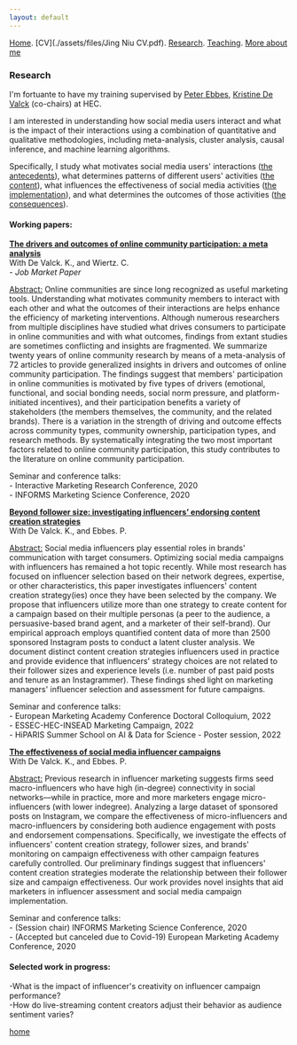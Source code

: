 ```yaml
---
layout: default
---
```


[Home](./). [CV](./assets/files/Jing Niu CV.pdf). [Research](./research.md). [Teaching](./teaching.md). [More about me](./hobby.md)

### Research 

I'm fortuante to have my training supervised by [Peter Ebbes](https://www.hec.edu/en/faculty-research/faculty-directory/faculty-member/ebbes-peter), [Kristine De Valck](https://www.hec.edu/en/faculty-research/faculty-directory/faculty-member/devalck-kristine) (co-chairs) at HEC. 

I am interested in understanding how social media users interact and what is the impact of their interactions using a combination of quantitative and qualitative methodologies, including meta-analysis, cluster analysis, causal inference, and machine learning algorithms. 

Specifically, I study what motivates social media users' interactions (<ins>the antecedents</ins>), what determines patterns of different users' activities (<ins>the content</ins>), what influences the effectiveness of social media activities (<ins>the implementation</ins>), and what determines the outcomes of those activities (<ins>the consequences</ins>). 

<!--<ins>In general, my research interests in <ins>online communities participation </ins>, <ins>social media influencer marketing</ins> and <ins>social media advertising</ins>.<br/>
In terms research methodology, I apply <ins>image and text analysis</ins>, <ins>causal inference and causal identification</ins>, <ins>meta analysis</ins>, <ins>cluster analysis</ins>, and <ins>network analysis</ins> in the current research.<br/>-->

#### Working papers:

<ins>**The drivers and outcomes of online community participation: a meta analysis**</ins><br/> 
With De Valck. K., and Wiertz. C. <br/>
 \- _Job Market Paper_<br/> 

<ins>Abstract:</ins> Online communities are since long recognized as useful marketing tools. Understanding what motivates community members to interact with each other and what the outcomes of their interactions are helps enhance the efficiency of marketing interventions. Although numerous researchers from multiple disciplines have studied what drives consumers to participate in online communities and with what outcomes, findings from extant studies are sometimes conflicting and insights are fragmented. We summarize twenty years of online community research by means of a meta-analysis of 72 articles to provide generalized insights in drivers and outcomes of online community participation. The findings suggest that members' participation in online communities is motivated by five types of drivers (emotional, functional, and social bonding needs, social norm pressure, and platform-initiated incentives), and their participation benefits a variety of stakeholders (the members themselves, the community, and the related brands). There is a variation in the strength of driving and outcome effects across community types, community ownership, participation types, and research methods. By systematically integrating the two most important factors related to online community participation, this study contributes to the literature on online community participation.

Seminar and conference talks:<br/>
\- Interactive Marketing Research Conference, 2020<br/>
\- INFORMS Marketing Science Conference, 2020<br/>


<ins>**Beyond follower size: investigating influencers’ endorsing content creation strategies**
</ins><br/> 
With De Valck. K., and Ebbes. P. <br/> 

<ins>Abstract:</ins>  Social media influencers play essential roles in brands' communication with target consumers. Optimizing social media campaigns with influencers has remained a hot topic recently. While most research has focused on influencer selection based on their network degrees, expertise, or other characteristics, this paper investigates influencers' content creation strategy(ies) once they have been selected by the company. We propose that influencers utilize more than one strategy to create content for a campaign based on their multiple personas (a peer to the audience, a persuasive-based brand agent, and a marketer of their self-brand). Our empirical approach employs quantified content data of more than 2500 sponsored Instagram posts to conduct a latent cluster analysis. We document distinct content creation strategies influencers used in practice and provide evidence that influencers' strategy choices are not related to their follower sizes and experience levels (i.e. number of past paid posts and tenure as an Instagrammer). These findings shed light on marketing managers' influencer selection and assessment for future campaigns.  

Seminar and conference talks:<br/>
\- European Marketing Academy Conference Doctoral Colloquium, 2022<br/>
\- ESSEC-HEC-INSEAD Marketing Campaign, 2022<br/>
\- HiPARIS Summer School on AI \& Data for Science - Poster session, 2022<br/>

<ins>**The effectiveness of social media influencer campaigns**
</ins><br/> 
With De Valck. K., and Ebbes. P. <br/> 

<ins>Abstract:</ins> Previous research in influencer marketing suggests firms seed macro-influencers who have high (in-degree) connectivity in social networks––while in practice, more and more marketers engage micro-influencers (with lower indegree). Analyzing a large dataset of sponsored posts on Instagram, we compare the effectiveness of micro-influencers and macro-influencers by considering both audience engagement with posts and endorsement compensations. Specifically, we investigate the effects of influencers' content creation strategy, follower sizes, and brands' monitoring on campaign effectiveness with other campaign features carefully controlled. Our preliminary findings suggest that influencers' content creation strategies moderate the relationship between their follower size and campaign effectiveness. Our work provides novel insights that aid marketers in influencer assessment and social media campaign implementation. 

Seminar and conference talks:<br/>
\- (Session chair) INFORMS Marketing Science Conference, 2020<br/>
\- (Accepted but canceled due to Covid-19) European Marketing Academy Conference, 2020<br/>







<!--xx-->

#### Selected work in progress:
\-What is the impact of influencer's creativity on influencer campaign performance? <br/>
\-How do live-streaming content creators adjust their behavior as audience sentiment varies?<br/>




[home](./)
